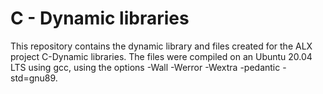 # C - Dynamic libraries
This repository contains the dynamic library and files created for the ALX project C-Dynamic libraries.
The files were compiled on an Ubuntu 20.04 LTS using gcc, using the options -Wall -Werror -Wextra -pedantic -std=gnu89.
